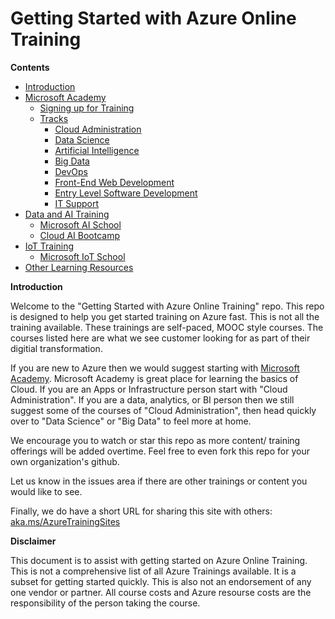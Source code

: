 # Getting Started with Azure Online Training
 
<a name="contents">__Contents__</a>

- [Introduction](#intro)
- [Microsoft Academy](MicrosoftAcademy#academy)
   - [Signing up for Training](./Microsoft_Academy#signup)
   - [Tracks](./Microsoft_Academy#tracks)
     - [Cloud Administration](https://academy.microsoft.com/en-us/professional-program/tracks/cloud-administration/)
     * [Data Science](https://academy.microsoft.com/en-us/professional-program/tracks/data-science/) 
     * [Artificial Intelligence](https://academy.microsoft.com/en-us/professional-program/tracks/artificial-intelligence/)
     * [Big Data](https://academy.microsoft.com/en-us/professional-program/tracks/big-data/) 
     * [DevOps](https://academy.microsoft.com/en-us/professional-program/tracks/devops/)
     * [Front-End Web Development](https://academy.microsoft.com/en-us/professional-program/tracks/front-end-development/)
     * [Entry Level Software Development](https://academy.microsoft.com/en-us/professional-program/tracks/entry-level-software-development/)
     * [IT Support](https://academy.microsoft.com/en-us/professional-program/tracks/it-support/) 
 - [Data and AI Training](./Data_and_AI#)
   - [Microsoft AI School](./Data_and_AI#aischool)
   - [Cloud AI Bootcamp](./Data_and_AI#learnaibootcamp)
 - [IoT Training](./IoT#iottraining)
   - [Microsoft IoT School](./IoT#iotschool)
  - [Other Learning Resources](./OtherLearnings#)

<a name="intro">__Introduction__</a>

Welcome to the "Getting Started with Azure Online Training" repo. This repo is designed to help you get started training on Azure fast. This is not all the training available. These trainings are self-paced, MOOC style courses. The courses listed here are what we see customer looking for as part of their digitial transformation. 

If you are new to Azure then we would suggest starting with [Microsoft Academy](./Microsoft_Academy#academy). Microsoft Academy is great place for learning the basics of Cloud. If you are an Apps or Infrastructure person start with "Cloud Administration". If you are a data, analytics, or BI person then we still suggest some of the courses of "Cloud Administration", then head quickly over to "Data Science" or "Big Data" to feel more at home.

We encourage you to watch or star this repo as more content/ training offerings will be added overtime. Feel free to even fork this repo for your own organization's github.

Let us know in the issues area if there are other trainings or content you would like to see. 

Finally, we do have a short URL for sharing this site with others: [aka.ms/AzureTrainingSites](https://aka.ms/AzureTrainingSites)

 

__Disclaimer__

This document is to assist with getting started on Azure Online Training. This is not a comprehensive list of all Azure Trainings available. It is a subset for getting started quickly. This is also not an endorsement of any one vendor or partner. All course costs and Azure resourse costs are the responsibility of the person taking the course.
 